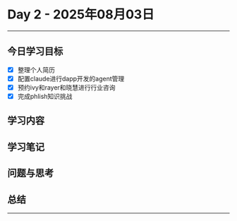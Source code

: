 # Day 2 - 2025年08月03日 

---

## 今日学习目标

- [x] 整理个人简历
- [x] 配置claude进行dapp开发的agent管理
- [x] 预约ivy和rayer和晓慧进行行业咨询
- [x] 完成phlish知识挑战 

## 学习内容


## 学习笔记


## 问题与思考


## 总结


---
